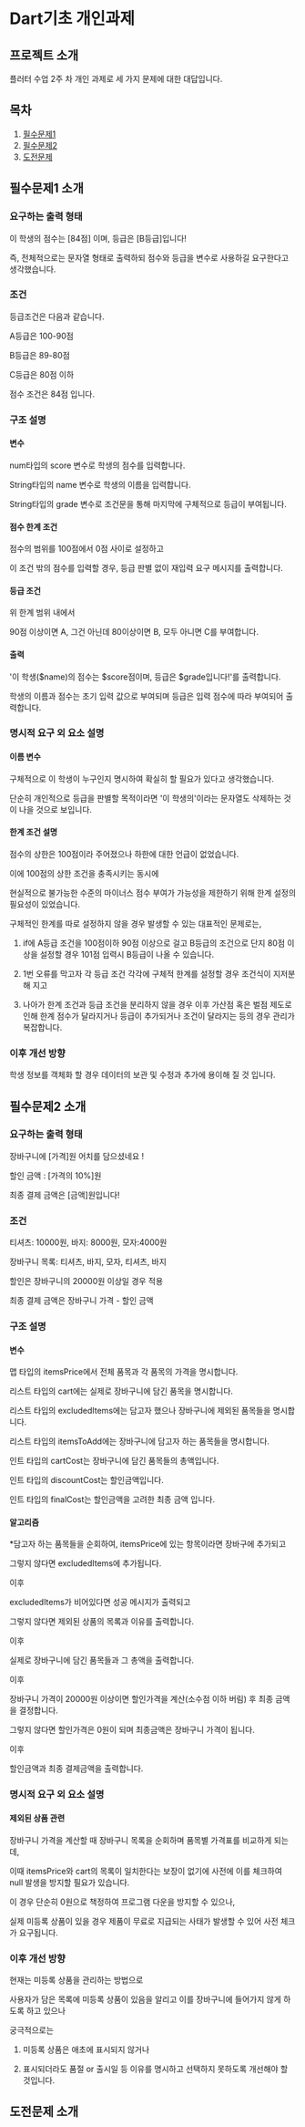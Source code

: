 # Dart기초 개인과제

## 프로젝트 소개
플러터 수업 2주 차 개인 과제로 세 가지 문제에 대한 대답입니다.

## 목차
1. [필수문제1](#필수문제1-소개)
2. [필수문제2](#필수문제2-소개)
3. [도전문제](#도전문제-소개)

## 필수문제1 소개
### 요구하는 출력 형태
이 학생의 점수는 [84점] 이며, 등급은 [B등급]입니다!

즉, 전체적으로는 문자열 형태로 출력하되 점수와 등급을 변수로 사용하길 요구한다고 생각했습니다.

### 조건
등급조건은 다음과 같습니다.

A등급은 100-90점

B등급은 89-80점

C등급은 80점 이하

점수 조건은 84점 입니다.

### 구조 설명
#### 변수
num타입의 score 변수로 학생의 점수를 입력합니다.

String타입의 name 변수로 학생의 이름을 입력합니다.

String타입의 grade 변수로 조건문을 통해 마지막에 구체적으로 등급이 부여됩니다.

#### 점수 한계 조건
점수의 범위를 100점에서 0점 사이로 설정하고

이 조건 밖의 점수를 입력할 경우, 등급 판별 없이 재입력 요구 메시지를 출력합니다.

#### 등급 조건
위 한계 범위 내에서

90점 이상이면 A, 그건 아닌데 80이상이면 B, 모두 아니면 C를 부여합니다.

#### 출력
'이 학생($name)의 점수는 $score점이며, 등급은 $grade입니다!'를 출력합니다.

학생의 이름과 점수는 초기 입력 값으로 부여되며 등급은 입력 점수에 따라 부여되어 출력합니다.

### 명시적 요구 외 요소 설명
#### 이름 변수
구체적으로 이 학생이 누구인지 명시하여 확실히 할 필요가 있다고 생각했습니다.

단순히 개인적으로 등급을 판별할 목적이라면 '이 학생의'이라는 문자열도 삭제하는 것이 나을 것으로 보입니다.

#### 한계 조건 설명
점수의 상한은 100점이라 주어졌으나 하한에 대한 언급이 없었습니다.

이에 100점의 상한 조건을 충족시키는 동시에

현실적으로 불가능한 수준의 마이너스 점수 부여가 가능성을 제한하기 위해 한계 설정의 필요성이 있었습니다.

구체적인 한계를 따로 설정하지 않을 경우 발생할 수 있는 대표적인 문제로는,

1. if에 A등급 조건을 100점이하 90점 이상으로 걸고 B등급의 조건으로 단지 80점 이상을 설정할 경우 101점 입력시 B등급이 나올 수 있습니다.
   
2. 1번 오류를 막고자 각 등급 조건 각각에 구체적 한계를 설정할 경우 조건식이 지저분해 지고
   
3. 나아가 한계 조건과 등급 조건을 분리하지 않을 경우 이후 가산점 혹은 벌점 제도로 인해 한계 점수가 달라지거나 등급이 추가되거나 조건이 달라지는 등의 경우 관리가 복잡합니다.

### 이후 개선 방향
학생 정보를 객체화 할 경우 데이터의 보관 및 수정과 추가에 용이해 질 것 입니다.

## 필수문제2 소개
### 요구하는 출력 형태
장바구니에 [가격]원 어치를 담으셨네요 !

할인 금액 : [가격의 10%]원

최종 결제 금액은 [금액]원입니다! 

### 조건
티셔츠: 10000원, 바지: 8000원, 모자:4000원

장바구니 목록: 티셔츠, 바지, 모자, 티셔츠, 바지

할인은 장바구니의 20000원 이상일 경우 적용

최종 결제 금액은 장바구니 가격 - 할인 금액

### 구조 설명
#### 변수
맵 타입의 itemsPrice에서 전체 품목과 각 품목의 가격을 명시합니다.

리스트 타입의 cart에는 실제로 장바구니에 담긴 품목을 명시합니다.

리스트 타입의 excludedItems에는 담고자 했으나 장바구니에 제외된 품목들을 명시합니다.

리스트 타입의 itemsToAdd에는 장바구니에 담고자 하는 품목들을 명시합니다. 

인트 타입의 cartCost는 장바구니에 담긴 품목들의 총액입니다.

인트 타입의 discountCost는 할인금액입니다.

인트 타입의 finalCost는 할인금액을 고려한 최종 금액 입니다.

#### 알고리즘
*담고자 하는 품목들을 순회하여, itemsPrice에 있는 항목이라면 장바구에 추가되고 

그렇지 않다면 excludedItems에 추가됩니다.

이후

excludedItems가 비어있다면 성공 메시지가 출력되고

그렇지 않다면 제외된 상품의 목록과 이유를 출력합니다.

이후

실제로 장바구니에 담긴 품목들과 그 총액을 출력합니다.

이후

장바구니 가격이 20000원 이상이면 할인가격을 계산(소수점 이하 버림) 후 최종 금액을 결정합니다.

그렇지 않다면 할인가격은 0원이 되며 최종금액은 장바구니 가격이 됩니다.

이후

할인금액과 최종 결제금액을 출력합니다.

### 명시적 요구 외 요소 설명
#### 제외된 상품 관련
장바구니 가격을 계산할 때 장바구니 목록을 순회하며 품목별 가격표를 비교하게 되는데,

이때 itemsPrice와 cart의 목록이 일치한다는 보장이 없기에 사전에 이를 체크하여 null 발생을 방지할 필요가 있습니다.

이 경우 단순히 0원으로 책정하여 프로그램 다운을 방지할 수 있으나,

실제 미등록 상품이 있을 경우 제품이 무료로 지급되는 사태가 발생할 수 있어 사전 체크가 요구됩니다.

### 이후 개선 방향
현재는 미등록 상품을 관리하는 방법으로

사용자가 담은 목록에 미등록 상품이 있음을 알리고 이를 장바구니에 들어가지 않게 하도록 하고 있으나

궁극적으로는 

1. 미등록 상품은 애초에 표시되지 않거나

2. 표시되더라도 품절 or 출시일 등 이유를 명시하고 선택하지 못하도록 개선해야 할 것입니다. 

## 도전문제 소개












